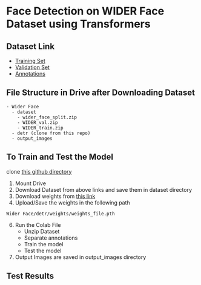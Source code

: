 # Face Detection on WIDER Face Dataset using Transformers


## Dataset Link
- [Training Set](https://drive.google.com/file/d/0B6eKvaijfFUDQUUwd21EckhUbWs/view?usp=sharing)
- [Validation Set](https://drive.google.com/file/d/0B6eKvaijfFUDd3dIRmpvSk8tLUk/view?usp=sharing)
- [Annotations](http://mmlab.ie.cuhk.edu.hk/projects/WIDERFace/support/bbx_annotation/wider_face_split.zip)

## File Structure in Drive after Downloading Dataset
```
- Wider Face
  - dataset
    - wider_face_split.zip
    - WIDER_val.zip
    - WIDER_train.zip
  - detr (clone from this repo)
  - output_images
```

## To Train and Test the Model
clone [this github directory](https://github.com/amanjain487/learning_CV/tree/main/Object%20Detection/Transformers/WIDER%20FACE%20-%20Face%20Detection)
1. Mount Drive
2. Download Dataset from above links and save them in dataset directory
3. Download weights from [this link]()
4. Upload/Save the weights in the following path
```
Wider Face/detr/weights/weights_file.pth
```
6. Run the Colab File
    - Unzip Dataset
    - Separate annotations
    - Train the model
    - Test the model
7. Output Images are saved in output_images directory

## Test Results

